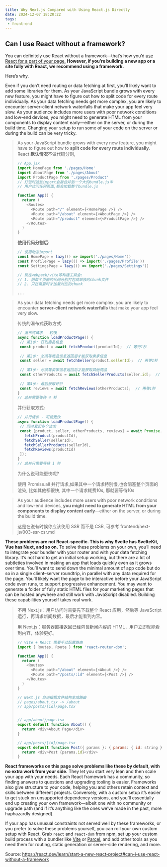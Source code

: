 ```yaml
---
title: Why Next.js Compared with Using React.js Directly
date: 2024-12-07 18:20:22
tags:
 - front-end
---
```


## **Can I use React without a framework?** 

You can definitely use React without a framework—that’s how you’d [use React for a part of your page.](https://react.dev/learn/add-react-to-an-existing-project#using-react-for-a-part-of-your-existing-page) **However, if you’re building a new app or a site fully with React, we recommend using a framework.**

Here’s why.

Even if you don’t need routing or data fetching at first, you’ll likely want to add some libraries for them. As your JavaScript bundle grows with every new feature, you might have to figure out how to split code for every route individually. As your data fetching needs get more complex, you are likely to encounter server-client network waterfalls that make your app feel very slow. As your audience includes more users with poor network conditions and low-end devices, you might need to generate HTML from your components to display content early—either on the server, or during the build time. Changing your setup to run some of your code on the server or during the build can be very tricky.

> As your JavaScript bundle grows with every new feature, you might have to figure out how to **split code for every route individually**. 
> React **默认情况**不做代码分割, 
>
> ```js
> // App.jsx
> import HomePage from './pages/Home'
> import AboutPage from './pages/About'
> import ProductPage from './pages/Product'
> // 打包时这些import会被合并到一个大的bundle.js中
> // 用户访问任何页面,都会加载整个bundle.js
> 
> function App() {
>   return (
>     <Routes>
>       <Route path="/" element={<HomePage />} />
>       <Route path="/about" element={<AboutPage />} />
>       <Route path="/product" element={<ProductPage />} />
>     </Routes>
>   )
> }
> ```
>
> **使用代码分割后**:
>
> ```js
> // 使用动态import
> const HomePage = lazy(() => import('./pages/Home'))
> const ProfilePage = lazy(() => import('./pages/Profile'))
> const SettingsPage = lazy(() => import('./pages/Settings'))
> 
> // 现在webpack/vite等构建工具会:
> // 1. 把每个页面的代码分别打包成单独的chunk文件
> // 2. 只在需要时才加载对应的chunk
> 
> ...
> ```



>As your data fetching needs get more complex, you are likely to encounter **server-client network waterfalls** that make your app feel very slow.
>
>传统的瀑布式获取方式:
>
>```js
>// 瀑布式请求 - 较慢
>async function loadProductPage() {
>  // 第1步: 获取商品信息
>  const product = await fetchProduct(productId);  // 等待1秒
>  
>  // 第2步: 必须等商品信息返回后才能获取卖家信息
>  const seller = await fetchSeller(product.sellerId);  // 再等1秒
>  
>  // 第3步: 必须等卖家信息返回后才能获取其他商品
>  const otherProducts = await fetchSellerProducts(seller.id);  // 再等1秒
>  
>  // 第4步: 最后获取评价
>  const reviews = await fetchReviews(otherProducts);  // 再等1秒
>}
>// 总共需要等待 4 秒
>```
>
>并行获取方式:
>
>```js
>// 并行请求 - 可能更快
>async function loadProductPage() {
>  // 同时发起多个请求
>  const [product, seller, otherProducts, reviews] = await Promise.all([
>    fetchProduct(productId),
>    fetchSeller(sellerId),
>    fetchSellerProducts(sellerId),
>    fetchReviews(productId)
>  ]);
>}
>// 总共只需要等待 1 秒
>```
>
>为什么说可能更快呢?
>
>使用 Promise.all 并行请求,如果其中一个请求特别慢,也会阻塞整个页面的渲染, 比如其他都很快, 其中一个请求耗费10s, 那就要等待10s



> As your audience includes more users with poor network conditions and low-end devices, **you might need to generate HTML from your components to display content early**—either on the server, or during the build time. 
>
> 这是在说有时候你应该使用 SSR 而不是 CSR, 可参考 frontend/next-js/003-ssr-csr.md

**These problems are not React-specific. This is why Svelte has SvelteKit, Vue has Nuxt, and so on.** To solve these problems on your own, you’ll need to integrate your bundler with your router and with your data fetching library. It’s not hard to get an initial setup working, but there are a lot of subtleties involved in making an app that loads quickly even as it grows over time. You’ll want to send down the minimal amount of app code but do so in a single client–server roundtrip, in parallel with any data required for the page. You’ll likely want the page to be interactive before your JavaScript code even runs, to support progressive enhancement. You may want to generate a folder of fully static HTML files for your marketing pages that can be hosted anywhere and still work with JavaScript disabled. Building these capabilities yourself takes real work.

> 不用 Next.js：用户访问时需要先下载整个 React 应用，然后等 JavaScript 运行，再请求新闻数据，最后才能看到内容。
>
> 用 Next.js：服务器直接返回已经包含新闻内容的 HTML，用户立即就能看到内容，体验更好。
>
> ```js
> // Vite + React 需要手动配置路由
> import { Routes, Route } from 'react-router-dom';
> 
> function App() {
>   return (
>     <Routes>
>       <Route path="/about" element={<About />} />
>       <Route path="/posts/:id" element={<Post />} />
>     </Routes>
>   )
> }
> ```
>
> ```js
> // Next.js 自动根据文件结构生成路由
> // pages/about.tsx -> /about
> // app/posts/[id]/page.tsx
> 
> 
> // app/about/page.tsx
> export default function About() {
>   return <div>About Page</div>
> }
> 
> // app/posts/[id]/page.tsx
> export default function Post({ params }: { params: { id: string } }) {
>   return <div>Post {params.id}</div>
> }
> ```

**React frameworks on this page solve problems like these by default, with no extra work from your side.** They let you start very lean and then scale your app with your needs. Each React framework has a community, so finding answers to questions and upgrading tooling is easier. Frameworks also give structure to your code, helping you and others retain context and skills between different projects. Conversely, with a custom setup it’s easier to get stuck on unsupported dependency versions, and you’ll essentially end up creating your own framework—albeit one with no community or upgrade path (and if it’s anything like the ones we’ve made in the past, more haphazardly designed).

If your app has unusual constraints not served well by these frameworks, or you prefer to solve these problems yourself, you can roll your own custom setup with React. Grab `react` and `react-dom` from npm, set up your custom build process with a bundler like [Vite](https://vitejs.dev/) or [Parcel](https://parceljs.org/), and add other tools as you need them for routing, static generation or server-side rendering, and more.



Source: https://react.dev/learn/start-a-new-react-project#can-i-use-react-without-a-framework